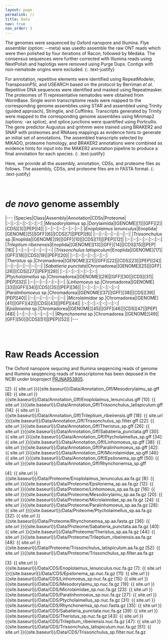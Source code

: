```yaml
---
layout: page
permalink: //
title: Data
nav: true
nav_order: 3
---
```


The genomes were sequenced by Oxford nanopore and Illumina. Flye assembler (option: --meta) was usedto assemble the raw ONT reads which were then polished by four iterations of Racon, followed by Medaka. The consensus sequences were further corrected with Illumina reads using NextPolish and haplotigs were removed using Purge Dups. Contigs with non-nematode origins were excluded. 
{: .text-justify}

For annotation, repetitive elements were identified using RepeatModeler, TransposonPSI, and USEARCH based on the protocol by Berriman *et al*. Repetitive DNA sequences were identified and masked using Repeatmasker. The proteomes of 11 representative nematodes were obtained from WormBase. Single worm transcriptome reads were mapped to the corresponding genome assemblies using STAR and assembled using Trinity (guided approach), Stringtie, and Cufflinks. Transcripts generated by Trinity were mapped to the corresponding genome assemblies using Minimap2 (options: -ax splice), and splice junctions were quantified using Portcullis. The gene predictor Augustus and gmhmm were trained using BRAKER2 and SNAP with proteomes and RNAseq mappings as evidence hints to generate an initial set of annotations. The assembled transcripts selected by MIKADO, proteome homology, and BRAKER2 annotations were combined as evidence hints for input into the MAKER2 annotation pipeline to produce a final annotation for each species.
{: .text-justify}

Here, we provide all the assembly, annotation, CDSs, and proteome files as follows. The assembly, CDSs, and proteome files are in FASTA format.
{: .text-justify}

<br>

# *de novo* genome assembly

|---
|Species|Class|Assembly|Annotation|CDSs|Proteome|
|:-:|:-:|:-:|:-:|:-:|:-:|
|*Mesodorylaimus* sp.|Dorylaimida|[GENOME][1]|[GFF][2]|[CDS][3]|[PEP][4]|
|:-:|:-:|:-:|:-:|:-:|:-:|
|*Enoplolaimus lenunculus*|Enoplida|[GENOME][5]|[GFF][6]|[CDS][7]|[PEP][8]|
|:-:|:-:|:-:|:-:|:-:|:-:|
|*Trissonchulus* sp.|Enoplida|[GENOME][9]|[GFF][10]|[CDS][11]|[PEP][12]|
|:-:|:-:|:-:|:-:|:-:|:-:|
|*Trileptium ribeirensis*|Enoplida|[GENOME][13]|[GFF][14]|[CDS][15]|[PEP][16]|
|:-:|:-:|:-:|:-:|:-:|:-:|
|*Trissonchulus latispiculum*|Enoplida|[GENOME][17]|[GFF][18]|[CDS][19]|[PEP][20]|
|:-:|:-:|:-:|:-:|:-:|:-:|
|*Theristus* sp.|Chromadorea|[GENOME][21]|[GFF][22]|[CDS][23]|[PEP][24]|
|:-:|:-:|:-:|:-:|:-:|:-:|
|*Sabatieria punctata*|Chromadorea|[GENOME][25]|[GFF][26]|[CDS][27]|[PEP][28]|
|:-:|:-:|:-:|:-:|:-:|:-:|
|*Ptycholaimellus* sp.|Chromadorea|[GENOME][29]|[GFF][30]|[CDS][31]|[PEP][32]|
|:-:|:-:|:-:|:-:|:-:|:-:|
|*Linhomoeus* sp.|Chromadorea|[GENOME][33]|[GFF][34]|[CDS][35]|[PEP][36]|
|:-:|:-:|:-:|:-:|:-:|:-:|
|*Paralinhomoeus* sp.|Chromadorea|[GENOME][37]|[GFF][38]|[CDS][39]|[PEP][40]|
|:-:|:-:|:-:|:-:|:-:|:-:|
|*Microlaimidae* sp.|Chromadorea|[GENOME][41]|[GFF][42]|[CDS][43]|[PEP][44]|
|:-:|:-:|:-:|:-:|:-:|:-:|
|*Epsilonema* sp.|Chromadorea|[GENOME][45]|[GFF][46]|[CDS][47]|[PEP][48]|
|:-:|:-:|:-:|:-:|:-:|:-:|
|*Rhynchonema* sp.|Chromadorea |[GENOME][49]|[GFF][50]|[CDS][51]|[PEP][52]|
|---

<br><br>

# Raw Reads Accession
The Oxford nanopore sequcing and Illumina seqqencing reads of genome and Illumina seqqencing reads of transcriptome has been deposed in the NCBI under bioproject [PRJNA953805](https://www.ncbi.nlm.nih.gov/bioproject/PRJNA953805). 

[2]: {{ site.url }}{{site.baseurl}}/Data/Annotation_Gff/Mesodorylaimu_sp.gff
[6]: {{ site.url }}{{site.baseurl}}/Data/Annotation_Gff/Enoplolaimus_lenunculus.gff
[10]: {{ site.url }}{{site.baseurl}}/Data/Annotation_Gff/Trissonchulus_latispiculum.gff
[14]: {{ site.url }}{{site.baseurl}}/Data/Annotation_Gff/Trileptium_ribeirensis.gff
[18]: {{ site.url }}{{site.baseurl}}/Data/Annotation_Gff/Trissonchulus_sp.filter.gff
[22]: {{ site.url }}{{site.baseurl}}/Data/Annotation_Gff/Theristus_sp.gff
[26]: {{ site.url }}{{site.baseurl}}/Data/Annotation_Gff/Sabatieria_punctata.gff
[30]: {{ site.url }}{{site.baseurl}}/Data/Annotation_Gff/Ptycholaimellus_sp.gff
[34]: {{ site.url }}{{site.baseurl}}/Data/Annotation_Gff/Linhomoeus_sp.gff
[38]: {{ site.url }}{{site.baseurl}}/Data/Annotation_Gff/Paralinhomoeus_sp.gff
[42]: {{ site.url }}{{site.baseurl}}/Data/Annotation_Gff/Microlaimidae_sp.gff
[46]: {{ site.url }}{{site.baseurl}}/Data/Annotation_Gff/Epsilonema_sp.gff
[50]: {{ site.url }}{{site.baseurl}}/Data/Annotation_Gff/Rhynchonemsa_sp.gff

[4]: {{ site.url }}{{site.baseurl}}/Data/Proteome/Enoplolaimus_lenunculus.aa.fa.gz
[8]: {{ site.url }}{{site.baseurl}}/Data/Proteome/Epsilonema_sp.aa.fa.gz
[12]: {{ site.url }}{{site.baseurl}}/Data/Proteome/Linhomoeus_sp.aa.fa.gz
[16]: {{ site.url }}{{site.baseurl}}/Data/Proteome/Mesodorylaimu_sp.aa.fa.gz
[20]: {{ site.url }}{{site.baseurl}}/Data/Proteome/Microlaimidae_sp.aa.fa.gz
[24]: {{ site.url }}{{site.baseurl}}/Data/Proteome/Paralinhomoeus_sp.aa.fa.gz
[28]: {{ site.url }}{{site.baseurl}}/Data/Proteome/Ptycholaimellus_sp.aa.fa.gz
[32]: {{ site.url }}{{site.baseurl}}/Data/Proteome/Rhynchonemsa_sp.aa.fasta.gz
[36]: {{ site.url }}{{site.baseurl}}/Data/Proteome/Sabatieria_punctata.aa.fa.gz
[40]: {{ site.url }}{{site.baseurl}}/Data/Proteome/Theristus_sp.aa.fa.gz
[44]: {{ site.url }}{{site.baseurl}}/Data/Proteome/Trileptium_ribeirensis.aa.fa.gz
[48]: {{ site.url }}{{site.baseurl}}/Data/Proteome/Trissonchulus_latispiculum.aa.fa.gz
[52]: {{ site.url }}{{site.baseurl}}/Data/Proteome/Trissonchulus_sp.filter.aa.fa.gz

[3]: {{ site.url }}{{site.baseurl}}/Data/CDS/Enoplolaimus_lenunculus.nuc.fa.gz
[7]: {{ site.url }}{{site.baseurl}}/Data/CDS/Epsilonema_sp.nuc.fa.gz
[11]: {{ site.url }}{{site.baseurl}}/Data/CDS/Linhomoeus_sp.nuc.fa.gz
[15]: {{ site.url }}{{site.baseurl}}/Data/CDS/Mesodorylaimu_sp.nuc.fa.gz
[19]: {{ site.url }}{{site.baseurl}}/Data/CDS/Microlaimidae_sp.nuc.fa.gz
[23]: {{ site.url }}{{site.baseurl}}/Data/CDS/Paralinhomoeus_sp.nuc.fa.gz
[27]: {{ site.url }}{{site.baseurl}}/Data/CDS/Ptycholaimellus_sp.nuc.fa.gz
[31]: {{ site.url }}{{site.baseurl}}/Data/CDS/Rhynchonemsa_sp.nuc.fasta.gz
[35]: {{ site.url }}{{site.baseurl}}/Data/CDS/Sabatieria_punctata.nuc.fa.gz
[39]: {{ site.url }}{{site.baseurl}}/Data/CDS/Theristus_sp.nuc.fa.gz
[43]: {{ site.url }}{{site.baseurl}}/Data/CDS/Trileptium_ribeirensis.nuc.fa.gz
[47]: {{ site.url }}{{site.baseurl}}/Data/CDS/Trissonchulus_latispiculum.nuc.fa.gz
[51]: {{ site.url }}{{site.baseurl}}/Data/CDS/Trissonchulus_sp.filter.nuc.fa.gz
